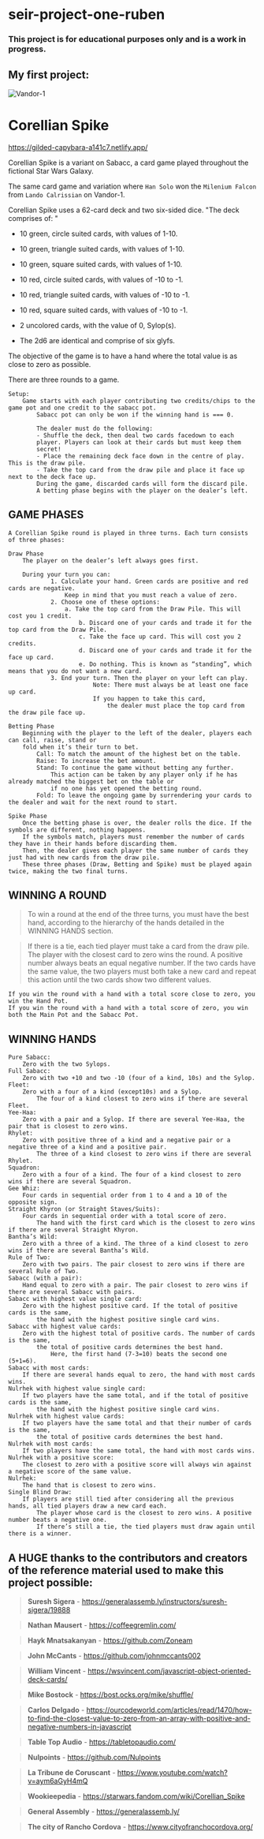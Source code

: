 # seir-project-one-ruben
### This project is for educational purposes only and is a work in progress. 


## My first project:

![Vandor-1](https://static.wikia.nocookie.net/starwars/images/c/c1/SoloAdaptation3-CoverArt.jpg/revision/latest/scale-to-width-down/500?cb=20190719033302)

# **Corellian Spike**

https://gilded-capybara-a141c7.netlify.app/


Corellian Spike is a variant on Sabacc, a card game played throughout the fictional Star Wars Galaxy. 

The same card game and variation where `Han Solo` won the `Milenium Falcon` from `Lando Calrissian` on Vandor-1. 

Corellian Spike uses a 62-card deck and two six-sided dice. 
    "The deck comprises of: "
-    10 green, circle suited cards, with values of 1-10. 
-    10 green, triangle suited cards, with values of 1-10. 
-    10 green, square suited cards, with values of 1-10. 
-    10 red, circle suited cards, with values of -10 to -1. 
-    10 red, triangle suited cards, with values of -10 to -1. 
-    10 red, square suited cards, with values of -10 to -1. 
-    2 uncolored cards, with the value of 0, Sylop(s). 

-    The 2d6 are identical and comprise of six glyfs.


The objective of the game is to have a hand where the total value is as close to zero as possible. 

There are three rounds to a game. 
```
Setup: 
    Game starts with each player contributing two credits/chips to the game pot and one credit to the sabacc pot. 
        Sabacc pot can only be won if the winning hand is === 0. 

        The dealer must do the following:
        - Shuffle the deck, then deal two cards facedown to each
        player. Players can look at their cards but must keep them
        secret!
        - Place the remaining deck face down in the centre of play. This is the draw pile.
        - Take the top card from the draw pile and place it face up next to the deck face up.
        During the game, discarded cards will form the discard pile.
        A betting phase begins with the player on the dealer’s left.
```
## GAME PHASES 

    A Corellian Spike round is played in three turns. Each turn consists of three phases:
```     
Draw Phase
    The player on the dealer’s left always goes first.

    During your turn you can:
            1. Calculate your hand. Green cards are positive and red cards are negative. 
                Keep in mind that you must reach a value of zero.
            2. Choose one of these options:
                a. Take the top card from the Draw Pile. This will cost you 1 credit.
                    b. Discard one of your cards and trade it for the top card from the Draw Pile.
                    c. Take the face up card. This will cost you 2 credits.
                    d. Discard one of your cards and trade it for the face up card.
                    e. Do nothing. This is known as “standing”, which means that you do not want a new card.
            3. End your turn. Then the player on your left can play.
                        Note: There must always be at least one face up card. 
                        If you happen to take this card, 
                            the dealer must place the top card from the draw pile face up. 
```
```
Betting Phase
    Beginning with the player to the left of the dealer, players each can call, raise, stand or 
    fold when it’s their turn to bet.
        Call: To match the amount of the highest bet on the table.
        Raise: To increase the bet amount.
        Stand: To continue the game without betting any further. 
            This action can be taken by any player only if he has already matched the biggest bet on the table or 
            if no one has yet opened the betting round.
        Fold: To leave the ongoing game by surrendering your cards to the dealer and wait for the next round to start.
```
```
Spike Phase
    Once the betting phase is over, the dealer rolls the dice. If the symbols are different, nothing happens.
    If the symbols match, players must remember the number of cards they have in their hands before discarding them. 
    Then, the dealer gives each player the same number of cards they just had with new cards from the draw pile.
    These three phases (Draw, Betting and Spike) must be played again twice, making the two final turns.
```
## WINNING A ROUND

>To win a round at the end of the three turns, you must have the best hand, according to the hierarchy of the hands detailed in the WINNING HANDS section.

>If there is a tie, each tied player must take a card from the draw pile. The player with the closest card to zero wins the round. A positive number always beats an equal negative number. If the two cards have the same value, the two players must both take a new card and repeat this action until the two cards show two different values.
```
If you win the round with a hand with a total score close to zero, you win the Hand Pot.
If you win the round with a hand with a total score of zero, you win both the Main Pot and the Sabacc Pot.
```
## WINNING HANDS
```
Pure Sabacc: 
    Zero with the two Sylops. 
Full Sabacc: 
    Zero with two +10 and two -10 (four of a kind, 10s) and the Sylop. 
Fleet: 
    Zero with a four of a kind (except10s) and a Sylop. 
        The four of a kind closest to zero wins if there are several Fleet. 
Yee-Haa: 
    Zero with a pair and a Sylop. If there are several Yee-Haa, the pair that is closest to zero wins. 
Rhylet: 
    Zero with positive three of a kind and a negative pair or a negative three of a kind and a positive pair. 
        The three of a kind closest to zero wins if there are several Rhylet.
Squadron: 
    Zero with a four of a kind. The four of a kind closest to zero wins if there are several Squadron.
Gee Whiz: 
    Four cards in sequential order from 1 to 4 and a 10 of the opposite sign.
Straight Khyron (or Straight Staves/Suits): 
    Four cards in sequential order with a total score of zero. 
        The hand with the first card which is the closest to zero wins if there are several Straight Khyron.
Bantha’s Wild: 
    Zero with a three of a kind. The three of a kind closest to zero wins if there are several Bantha’s Wild.
Rule of Two: 
    Zero with two pairs. The pair closest to zero wins if there are several Rule of Two.
Sabacc (with a pair): 
    Hand equal to zero with a pair. The pair closest to zero wins if there are several Sabacc with pairs.
Sabacc with highest value single card: 
    Zero with the highest positive card. If the total of positive cards is the same, 
        the hand with the highest positive single card wins.
Sabacc with highest value cards: 
    Zero with the highest total of positive cards. The number of cards is the same, 
        the total of positive cards determines the best hand. 
            Here, the first hand (7-3=10) beats the second one (5+1=6).
Sabacc with most cards: 
    If there are several hands equal to zero, the hand with most cards wins.
Nulrhek with highest value single card: 
    If two players have the same total, and if the total of positive cards is the same, 
        the hand with the highest positive single card wins.
Nulrhek with highest value cards: 
    If two players have the same total and that their number of cards is the same, 
        the total of positive cards determines the best hand.
Nulrhek with most cards: 
    If two players have the same total, the hand with most cards wins.
Nulrhek with a positive score: 
    The closest to zero with a positive score will always win against a negative score of the same value.
Nulrhek: 
    The hand that is closest to zero wins.
Single Blind Draw: 
    If players are still tied after considering all the previous hands, all tied players draw a new card each. 
        The player whose card is the closest to zero wins. A positive number beats a negative one. 
        If there’s still a tie, the tied players must draw again until there is a winner.
```



## A **HUGE** thanks to the contributors and creators of the reference material used to make this project possible: 

>**Suresh Sigera** - https://generalassemb.ly/instructors/suresh-sigera/19888

>**Nathan Mausert** - https://coffeegremlin.com/

>**Hayk Mnatsakanyan** - https://github.com/Zoneam

>**John McCants** - https://github.com/johnmccants002

>**William Vincent** - https://wsvincent.com/javascript-object-oriented-deck-cards/ 

>**Mike Bostock** - https://bost.ocks.org/mike/shuffle/ 

>**Carlos Delgado** - https://ourcodeworld.com/articles/read/1470/how-to-find-the-closest-value-to-zero-from-an-array-with-positive-and-negative-numbers-in-javascript

>**Table Top Audio** - https://tabletopaudio.com/

>**Nulpoints** - https://github.com/Nulpoints 

>**La Tribune de Coruscant** - https://www.youtube.com/watch?v=aym6aGyH4mQ 

>**Wookieepedia** - https://starwars.fandom.com/wiki/Corellian_Spike 

>**General Assembly** - https://generalassemb.ly/

>**The city of Rancho Cordova** - https://www.cityofranchocordova.org/